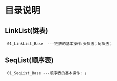 # 目录说明
  ## LinkList(链表)
     01_LinkList_Base  ---链表的基本操作:头插法；尾插法；
  ## SeqList(顺序表)
     01_SeqList_Base ---顺序表的基本操作：；